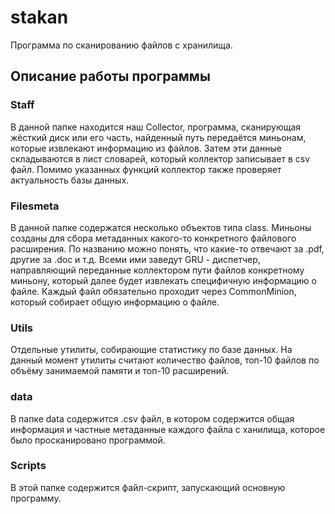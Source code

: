 # stakan
Программа по сканированию файлов с хранилища.
## Описание работы программы
### Staff
В данной папке находится наш Collector, программа, сканирующая жёсткий диск или его часть, найденный путь передаётся миньонам, которые извлекают информацию из файлов.
Затем эти данные складываются в лист словарей, который коллектор записывает в csv файл. Помимо указанных функций коллектор также проверяет актуальность базы данных.
### Filesmeta
В данной папке содержатся несколько объектов типа class. Миньоны созданы для сбора метаданных какого-то конкретного файлового расширения. 
По названию можно понять, что какие-то отвечают за .pdf, другие за .doc и т.д. Всеми ими заведут GRU - диспетчер, направляющий переданные коллектором пути файлов
конкретному миньону, который далее будет извлекать специфичную информацию о файле. Каждый файл обязательно проходит через CommonMinion, который собирает общую 
информацию о файле.
### Utils
Отдельные утилиты, собирающие статистику по базе данных. На данный момент утилиты считают количество файлов, топ-10 файлов по объёму занимаемой памяти и топ-10 расширений.
### data
В папке data содержится .csv файл, в котором содержится общая информация и частные метаданные каждого файла с ханилища, которое было просканировано программой.
### Scripts
В этой папке содержится файл-скрипт, запускающий основную программу.
